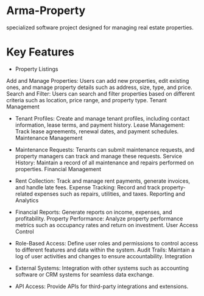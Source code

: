 # Arma-Property
specialized software project designed for managing real estate properties. 
# Key Features
- Property Listings

Add and Manage Properties: Users can add new properties, edit existing ones, and manage property details such as address, size, type, and price.
Search and Filter: Users can search and filter properties based on different criteria such as location, price range, and property type.
Tenant Management

- Tenant Profiles: Create and manage tenant profiles, including contact information, lease terms, and payment history.
Lease Management: Track lease agreements, renewal dates, and payment schedules.
Maintenance Management

- Maintenance Requests: Tenants can submit maintenance requests, and property managers can track and manage these requests.
Service History: Maintain a record of all maintenance and repairs performed on properties.
Financial Management

- Rent Collection: Track and manage rent payments, generate invoices, and handle late fees.
Expense Tracking: Record and track property-related expenses such as repairs, utilities, and taxes.
Reporting and Analytics

- Financial Reports: Generate reports on income, expenses, and profitability.
Property Performance: Analyze property performance metrics such as occupancy rates and return on investment.
User Access Control

- Role-Based Access: Define user roles and permissions to control access to different features and data within the system.
Audit Trails: Maintain a log of user activities and changes to ensure accountability.
Integration

- External Systems: Integration with other systems such as accounting software or CRM systems for seamless data exchange.
- API Access: Provide APIs for third-party integrations and extensions.

